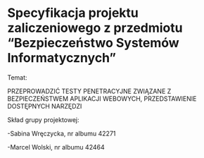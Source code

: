 # Specyfikacja projektu zaliczeniowego z przedmiotu “Bezpieczeństwo Systemów Informatycznych”

Temat:

PRZEPROWADZIĆ TESTY PENETRACYJNE ZWIĄZANE Z BEZPIECZEŃSTWEM APLIKACJI WEBOWYCH, PRZEDSTAWIENIE DOSTĘPNYCH NARZĘDZI

Skład grupy projektowej:

-Sabina Wręczycka, nr albumu 42271

-Marcel Wolski, nr albumu 42464
